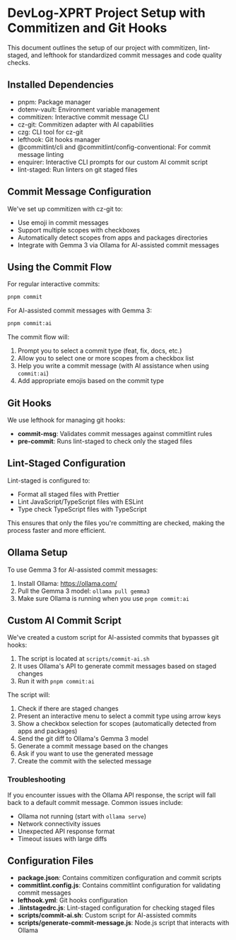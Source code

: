 # DevLog-XPRT Project Setup with Commitizen and Git Hooks

This document outlines the setup of our project with commitizen, lint-staged, and lefthook for standardized commit messages and code quality checks.

## Installed Dependencies

- pnpm: Package manager
- dotenv-vault: Environment variable management
- commitizen: Interactive commit message CLI
- cz-git: Commitizen adapter with AI capabilities
- czg: CLI tool for cz-git
- lefthook: Git hooks manager
- @commitlint/cli and @commitlint/config-conventional: For commit message linting
- enquirer: Interactive CLI prompts for our custom AI commit script
- lint-staged: Run linters on git staged files

## Commit Message Configuration

We've set up commitizen with cz-git to:
- Use emoji in commit messages
- Support multiple scopes with checkboxes
- Automatically detect scopes from apps and packages directories
- Integrate with Gemma 3 via Ollama for AI-assisted commit messages

## Using the Commit Flow

For regular interactive commits:

```bash
pnpm commit
```

For AI-assisted commit messages with Gemma 3:

```bash
pnpm commit:ai
```

The commit flow will:
1. Prompt you to select a commit type (feat, fix, docs, etc.)
2. Allow you to select one or more scopes from a checkbox list
3. Help you write a commit message (with AI assistance when using `commit:ai`)
4. Add appropriate emojis based on the commit type

## Git Hooks

We use lefthook for managing git hooks:

- **commit-msg**: Validates commit messages against commitlint rules
- **pre-commit**: Runs lint-staged to check only the staged files

## Lint-Staged Configuration

Lint-staged is configured to:
- Format all staged files with Prettier
- Lint JavaScript/TypeScript files with ESLint
- Type check TypeScript files with TypeScript

This ensures that only the files you're committing are checked, making the process faster and more efficient.

## Ollama Setup

To use Gemma 3 for AI-assisted commit messages:

1. Install Ollama: https://ollama.com/
2. Pull the Gemma 3 model: `ollama pull gemma3`
3. Make sure Ollama is running when you use `pnpm commit:ai`

## Custom AI Commit Script

We've created a custom script for AI-assisted commits that bypasses git hooks:

1. The script is located at `scripts/commit-ai.sh`
2. It uses Ollama's API to generate commit messages based on staged changes
3. Run it with `pnpm commit:ai`

The script will:
1. Check if there are staged changes
2. Present an interactive menu to select a commit type using arrow keys
3. Show a checkbox selection for scopes (automatically detected from apps and packages)
4. Send the git diff to Ollama's Gemma 3 model
5. Generate a commit message based on the changes
6. Ask if you want to use the generated message
7. Create the commit with the selected message

### Troubleshooting

If you encounter issues with the Ollama API response, the script will fall back to a default commit message. Common issues include:
- Ollama not running (start with `ollama serve`)
- Network connectivity issues
- Unexpected API response format
- Timeout issues with large diffs

## Configuration Files

- **package.json**: Contains commitizen configuration and commit scripts
- **commitlint.config.js**: Contains commitlint configuration for validating commit messages
- **lefthook.yml**: Git hooks configuration
- **.lintstagedrc.js**: Lint-staged configuration for checking staged files
- **scripts/commit-ai.sh**: Custom script for AI-assisted commits
- **scripts/generate-commit-message.js**: Node.js script that interacts with Ollama
